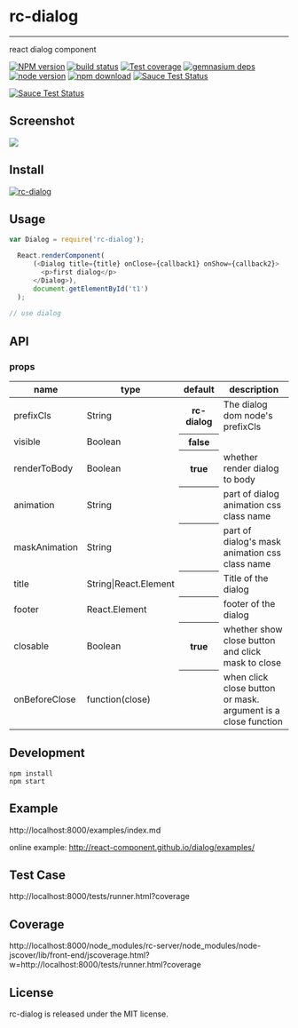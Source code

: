 # rc-dialog
---

react dialog component

[![NPM version][npm-image]][npm-url]
[![build status][travis-image]][travis-url]
[![Test coverage][coveralls-image]][coveralls-url]
[![gemnasium deps][gemnasium-image]][gemnasium-url]
[![node version][node-image]][node-url]
[![npm download][download-image]][download-url]
[![Sauce Test Status](https://saucelabs.com/buildstatus/rc-dialog)](https://saucelabs.com/u/rc-dialog)

[![Sauce Test Status](https://saucelabs.com/browser-matrix/rc-dialog.svg)](https://saucelabs.com/u/rc-dialog)

[npm-image]: http://img.shields.io/npm/v/rc-dialog.svg?style=flat-square
[npm-url]: http://npmjs.org/package/rc-dialog
[travis-image]: https://img.shields.io/travis/react-component/dialog.svg?style=flat-square
[travis-url]: https://travis-ci.org/react-component/dialog
[coveralls-image]: https://img.shields.io/coveralls/react-component/dialog.svg?style=flat-square
[coveralls-url]: https://coveralls.io/r/react-component/dialog?branch=master
[gemnasium-image]: http://img.shields.io/gemnasium/react-component/dialog.svg?style=flat-square
[gemnasium-url]: https://gemnasium.com/react-component/dialog
[node-image]: https://img.shields.io/badge/node.js-%3E=_0.10-green.svg?style=flat-square
[node-url]: http://nodejs.org/download/
[download-image]: https://img.shields.io/npm/dm/rc-dialog.svg?style=flat-square
[download-url]: https://npmjs.org/package/rc-dialog

## Screenshot

<img src="http://gtms04.alicdn.com/tps/i4/TB1dp5lHXXXXXbmXpXXyVug.FXX-664-480.png" />

## Install

[![rc-dialog](https://nodei.co/npm/rc-dialog.png)](https://npmjs.org/package/rc-dialog)

## Usage

```js
var Dialog = require('rc-dialog');

  React.renderComponent(
      (<Dialog title={title} onClose={callback1} onShow={callback2}>
        <p>first dialog</p>
      </Dialog>),
      document.getElementById('t1')
  );
  
// use dialog
```

## API 

### props


<table class="table table-bordered table-striped">
    <thead>
    <tr>
        <th style="width: 100px;">name</th>
        <th style="width: 50px;">type</th>
        <th>default</th>
        <th>description</th>
    </tr>
    </thead>
    <tbody>
      <tr>
          <td>prefixCls</td>
          <td>String</td>
          <th>rc-dialog</th>
          <td>The dialog dom node's prefixCls</td>
      </tr>
      <tr>
          <td>visible</td>
          <td>Boolean</td>
          <th>false</th>
          <td></td>
      </tr>
      <tr>
          <td>renderToBody</td>
          <td>Boolean</td>
          <th>true</th>
          <td>whether render dialog to body</td>
      </tr>
      <tr>
          <td>animation</td>
          <td>String</td>
          <th></th>
          <td>part of dialog animation css class name</td>
      </tr>
      <tr>
          <td>maskAnimation</td>
          <td>String</td>
          <th></th>
          <td>part of dialog's mask animation css class name</td>
      </tr>
      <tr>
          <td>title</td>
          <td>String|React.Element</td>
          <th></th>
          <td>Title of the dialog</td>
      </tr>
      <tr>
          <td>footer</td>
          <td>React.Element</td>
          <th></th>
          <td>footer of the dialog</td>
      </tr>
      <tr>
          <td>closable</td>
          <td>Boolean</td>
          <th>true</th>
          <td>whether show close button and click mask to close</td>
      </tr>
      <tr>
          <td>onBeforeClose</td>
          <td>function(close)</td>
          <th></th>
          <td>when click close button or mask. argument is a close function</td>
      </tr>
    </tbody>
</table>


## Development

```
npm install
npm start
```

## Example

http://localhost:8000/examples/index.md

online example: http://react-component.github.io/dialog/examples/

## Test Case

http://localhost:8000/tests/runner.html?coverage

## Coverage

http://localhost:8000/node_modules/rc-server/node_modules/node-jscover/lib/front-end/jscoverage.html?w=http://localhost:8000/tests/runner.html?coverage

## License

rc-dialog is released under the MIT license.